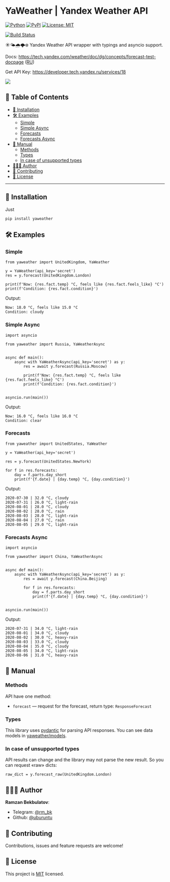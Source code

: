 # YaWeather | Yandex Weather API

[![Python](https://img.shields.io/badge/Python-3.6%20%7C%203.7%20%7C%203.8-blue.svg?longCache=true)]()
[![PyPI](https://img.shields.io/pypi/v/yaweather.svg)](https://pypi.python.org/pypi/yaweather)
[![License: MIT](https://img.shields.io/badge/License-MIT-green.svg)](https://github.com/uburuntu/yaweather/blob/master/LICENSE)

[![Build Status](https://travis-ci.org/uburuntu/yaweather.svg?branch=master)](https://travis-ci.org/uburuntu/yaweather)

☀️🌤🌧🌩❄️ Yandex Weather API wrapper with typings and asyncio support.

Docs: https://tech.yandex.com/weather/doc/dg/concepts/forecast-test-docpage ([RU](https://yandex.ru/dev/weather/doc/dg/concepts/forecast-test-docpage/))

Get API Key: https://developer.tech.yandex.ru/services/18

![](https://i.imgur.com/pMf2tpT.png)

## 📝 Table of Contents

- [🎒 Installation](#-installation)
- [🛠 Examples](#-examples)
  - [Simple](#simple)
  - [Simple Async](#simple-async)
  - [Forecasts](#forecasts)
  - [Forecasts Async](#forecasts-async)
- [📜 Manual](#-manual)
  - [Methods](#methods)
  - [Types](#types)
  - [In case of unsupported types](#in-case-of-unsupported-types)
- [👨🏻‍💻 Author](#-author)
- [💬 Contributing](#-contributing)
- [📝 License](#-license)


---

## 🎒 Installation
Just
```
pip install yaweather
```

## 🛠 Examples

### Simple

```python3
from yaweather import UnitedKingdom, YaWeather

y = YaWeather(api_key='secret')
res = y.forecast(UnitedKingdom.London)

print(f'Now: {res.fact.temp} °C, feels like {res.fact.feels_like} °C')
print(f'Condition: {res.fact.condition}')

```
Output:
```text
Now: 18.0 °C, feels like 15.0 °C
Condition: cloudy
```

### Simple Async

```python3
import asyncio

from yaweather import Russia, YaWeatherAsync


async def main():
    async with YaWeatherAsync(api_key='secret') as y:
        res = await y.forecast(Russia.Moscow)

        print(f'Now: {res.fact.temp} °C, feels like {res.fact.feels_like} °C')
        print(f'Condition: {res.fact.condition}')


asyncio.run(main())

```
Output:
```text
Now: 16.0 °C, feels like 16.0 °C
Condition: clear
```

### Forecasts

```python3
from yaweather import UnitedStates, YaWeather

y = YaWeather(api_key='secret')

res = y.forecast(UnitedStates.NewYork)

for f in res.forecasts:
    day = f.parts.day_short
    print(f'{f.date} | {day.temp} °C, {day.condition}')

```
Output:
```text
2020-07-30 | 32.0 °C, cloudy
2020-07-31 | 26.0 °C, light-rain
2020-08-01 | 28.0 °C, cloudy
2020-08-02 | 28.0 °C, rain
2020-08-03 | 28.0 °C, light-rain
2020-08-04 | 27.0 °C, rain
2020-08-05 | 29.0 °C, light-rain
```

### Forecasts Async

```python3
import asyncio

from yaweather import China, YaWeatherAsync


async def main():
    async with YaWeatherAsync(api_key='secret') as y:
        res = await y.forecast(China.Beijing)

        for f in res.forecasts:
            day = f.parts.day_short
            print(f'{f.date} | {day.temp} °C, {day.condition}')


asyncio.run(main())

```
Output:
```text
2020-07-31 | 34.0 °C, light-rain
2020-08-01 | 34.0 °C, cloudy
2020-08-02 | 30.0 °C, heavy-rain
2020-08-03 | 33.0 °C, cloudy
2020-08-04 | 35.0 °C, cloudy
2020-08-05 | 34.0 °C, light-rain
2020-08-06 | 31.0 °C, heavy-rain
```

## 📜 Manual

### Methods
API have one method:
* `forecast` — request for the forecast, return type: `ResponseForecast`

### Types
This library uses [pydantic](https://github.com/samuelcolvin/pydantic/) for parsing API responses.
You can see data models in [yaweather/models](yaweather/models).

### In case of unsupported types
API results can change and the library may not parse the new result. So you can request «raw» dicts: 
```python3
raw_dict = y.forecast_raw(UnitedKingdom.London)
```

## 👨🏻‍💻 Author

**Ramzan Bekbulatov**:
- Telegram: [@rm_bk](https://t.me/rm_bk)
- Github: [@uburuntu](https://github.com/uburuntu)

## 💬 Contributing

Contributions, issues and feature requests are welcome! 

## 📝 License

This project is [MIT](https://github.com/uburuntu/yaweather/blob/master/LICENSE) licensed.
